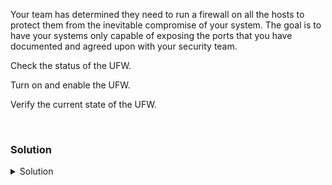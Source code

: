 Your team has determined they need to run a firewall on all the hosts to protect them from the inevitable compromise of your system. The goal is to have your systems only capable of exposing the ports that you have documented and agreed upon with your security team.

Check the status of the UFW.

Turn on and enable the UFW.

Verify the current state of the UFW.

<br>

### Solution
<details>
<summary>Solution</summary>
SSH over to node01 and check UFW settings.

```plain
ssh node01
```{{exec}}

Check the current status of the UFW.

```plain
ufw status
systemctl status ufw
```{{exec}}

Enable the UFW so that it can manage traffic into your server.

```plain
ufw enable
```{{exec}}

Can you verify that it is now started and enabled?

```plain
ufw status
systemctl status ufw
```{{exec}}

What is the current state of the now running firewall?

Allow SSH into the system so you can create future connections

```plain
ufw allow OpenSSH
```{{exec}}

Check that SSH is allowed into the server

```plain
ufw status 
ufw status verbose
```{{exec}}

What is the difference between those two outputs? Why might you want to use one or the other?


</details>